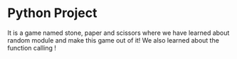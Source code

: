 # Python Project 
It is a game named stone, paper and scissors where we have learned about random module and make this game out of it! 
We also learned about the function calling !
